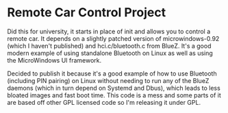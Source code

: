 Remote Car Control Project
==========================

Did this for university, it starts in place of init and allows you to control a remote car. It depends on a slightly patched version of microwindows-0.92 (which I haven't published) and hci.c/bluetooth.c from BlueZ. It's a good modern example of using standalone Bluetooth on Linux as well as using the MicroWindows UI framework.

Decided to publish it because it's a good example of how to use Bluetooth (including PIN pairing) on Linux without needing to run any of the BlueZ daemons (which in turn depend on Systemd and Dbus), which leads to less bloated images and fast boot time. This code is a mess and some parts of it are based off other GPL licensed code so I'm releasing it under GPL.